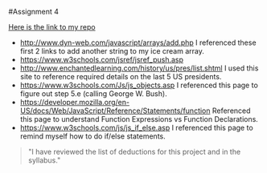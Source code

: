 #Assignment 4

[Here is the link to my repo](https://github.com/liveoutloud/assignment-4_javascript_boone-janetta)

- http://www.dyn-web.com/javascript/arrays/add.php I referenced these first 2 links to add another string to my ice cream array.
- https://www.w3schools.com/jsref/jsref_push.asp
- http://www.enchantedlearning.com/history/us/pres/list.shtml I used this site to reference required details on the last 5 US presidents.
- https://www.w3schools.com/Js/js_objects.asp I referenced this page to figure out step 5.e (calling George W. Bush).
- https://developer.mozilla.org/en-US/docs/Web/JavaScript/Reference/Statements/function Referenced this page to understand Function Expressions vs Function Declarations.
- https://www.w3schools.com/js/js_if_else.asp I referenced this page to remind myself how to do if/else statements.

> "I have reviewed the list of deductions for this project and in the syllabus."
